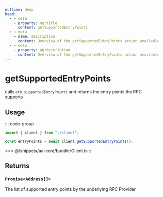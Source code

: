 ```yaml
---
outline: deep
head:
  - - meta
    - property: og:title
      content: getSupportedEntryPoints
  - - meta
    - name: description
      content: Overview of the getSupportedEntryPoints action available on the BundlerClient
  - - meta
    - property: og:description
      content: Overview of the getSupportedEntryPoints action available on the BundlerClient
---
```


# getSupportedEntryPoints

calls `eth_supportedEntryPoints` and returns the entry points the RPC supports

## Usage

::: code-group

```ts [example.ts]
import { client } from "./client";

const entryPoints = await client.getSupportedEntryPoints();
```

<<< @/snippets/aa-core/bundlerClient.ts
:::

## Returns

### `Promise<Address[]>`

The list of supported entry points by the underlying RPC Provider
